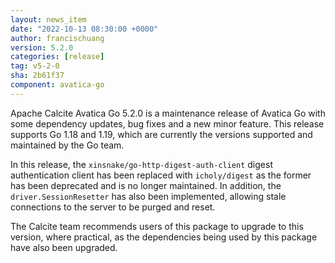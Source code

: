 ```yaml
---
layout: news_item
date: "2022-10-13 08:30:00 +0000"
author: francischuang
version: 5.2.0
categories: [release]
tag: v5-2-0
sha: 2b61f37
component: avatica-go
---
```

<!--
{% comment %}
Licensed to the Apache Software Foundation (ASF) under one or more
contributor license agreements.  See the NOTICE file distributed with
this work for additional information regarding copyright ownership.
The ASF licenses this file to you under the Apache License, Version 2.0
(the "License"); you may not use this file except in compliance with
the License.  You may obtain a copy of the License at

http://www.apache.org/licenses/LICENSE-2.0

Unless required by applicable law or agreed to in writing, software
distributed under the License is distributed on an "AS IS" BASIS,
WITHOUT WARRANTIES OR CONDITIONS OF ANY KIND, either express or implied.
See the License for the specific language governing permissions and
limitations under the License.
{% endcomment %}
-->

Apache Calcite Avatica Go 5.2.0 is a maintenance release of Avatica Go with some dependency updates, bug fixes and a new
minor feature. This release supports Go 1.18 and 1.19, which are currently the versions supported and maintained by the
Go team.

In this release, the `xinsnake/go-http-digest-auth-client` digest authentication client has been replaced with
`icholy/digest` as the former has been deprecated and is no longer maintained. In addition, the `driver.SessionResetter`
has also been implemented, allowing stale connections to the server to be purged and reset.

The Calcite team recommends users of this package to upgrade to this version, where practical, as the dependencies being
used by this package have also been upgraded.